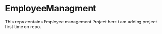 # EmployeeManagment
This repo contains Employee management Project
here i am adding project first time on repo.
